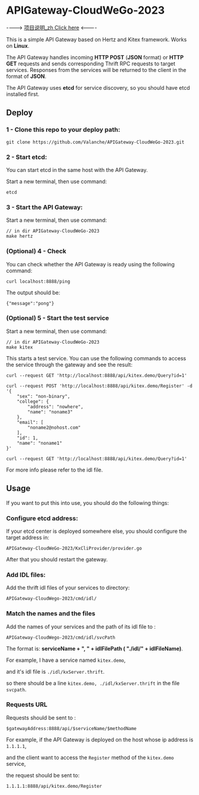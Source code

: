 # APIGateway-CloudWeGo-2023

----> [项目说明_zh Click here](/documents/项目说明.md) <----

This is a simple API Gateway based on Hertz and Kitex framework.
Works on **Linux**.

The API Gateway handles incoming **HTTP POST** (**JSON** format) or **HTTP GET** requests and sends corresponding Thrift RPC requests to target services. 
Responses from the services will be returned to the client in the format of **JSON**.

The API Gateway uses **etcd** for service discovery, so you should have etcd installed first.



## Deploy
### 1 - Clone this repo to your deploy path:

```
git clone https://github.com/Valanche/APIGateway-CloudWeGo-2023.git
```
### 2 - Start etcd:

You can start etcd in the same host with the API Gateway.

Start a new terminal, then use command: 
```
etcd
```

### 3 - Start the API Gateway:
Start a new terminal, then use command: 
```
// in dir APIGateway-CloudWeGo-2023
make hertz
```

### (Optional) 4 - Check
You can check whether the API Gateway is ready using the following command:

```
curl localhost:8888/ping
```

The output should be: 
```
{"message":"pong"}
```
### (Optional) 5 - Start the test service
Start a new terminal, then use command: 
```
// in dir APIGateway-CloudWeGo-2023
make kitex
```
This starts a test service. You can use the following commands to access the service through the gateway and see the result:
```
curl --request GET 'http://localhost:8888/api/kitex.demo/Query?id=1'
```
```
curl --request POST 'http://localhost:8888/api/kitex.demo/Register' -d '{
    "sex": "non-binary",
    "college": {
        "address": "nowhere",
        "name": "noname3"
    },
    "email": [
        "noname2@nohost.com"
    ],
    "id": 1,
    "name": "noname1"
}'
```
```
curl --request GET 'http://localhost:8888/api/kitex.demo/Query?id=1'
```
For more info please refer to the idl file.

## Usage
If you want to put this into use, you should do the following things:

### Configure etcd address:
If your etcd center is deployed somewhere else, you should configure the target address in:

```
APIGateway-CloudWeGo-2023/KxCliProvider/provider.go
```

After that you should restart the gateway.

### Add IDL files:
Add the thrift idl files of your services to directory: 
```
APIGateway-CloudWego-2023/cmd/idl/
```

### Match the names and the files
Add the names of your services and the path of its idl file to :
```
APIGateway-CloudWego-2023/cmd/idl/svcPath
```
The format is:
    **serviceName + ", " + idlFilePath ( "./idl/" + idlFileName)**.

For example, I have a service named `kitex.demo`, 

and it's idl file is `./idl/kxServer.thrift`.

so there should be a line `kitex.demo, ./idl/kxServer.thrift` in the file `svcpath`.
### Requests URL
Requests should be sent to :
```
$gatewayAddress:8888/api/$serviceName/$methodName
```
For example, if the API Gateway is deployed on the host whose ip address is `1.1.1.1`, 

and the client want to access the `Register` method of the `kitex.demo` service, 

the request should be sent to:
```
1.1.1.1:8888/api/kitex.demo/Register
```